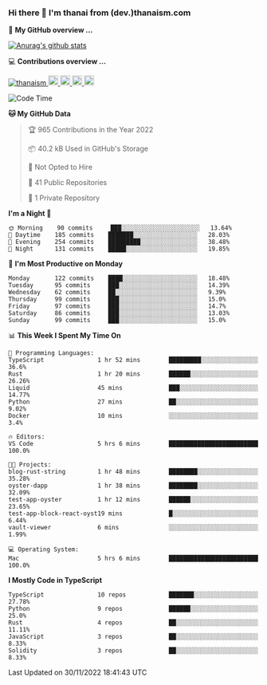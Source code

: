 ### Hi there 👋 I'm thanai from (dev.)thanaism.com

<!-- バッジ関連 -->
<!--
メイン：https://shields.io/category/social
GitHub view：https://github.com/antonkomarev/github-profile-views-counter
Qiita contributions：https://qiita.com/mikkame/items/f2c60d9caf8a8e38ec50
 -->

🍎 **My GitHub overview ...**

<!-- GitHubトロフィー -->
<!--
https://github.com/ryo-ma/github-profile-trophy
 -->

<!-- [![trophy](https://github-profile-trophy.vercel.app/?username=thanaism)](https://github.com/thanaism/thanaism) -->

<!-- GitHubステータス -->
<!--
https://github.com/anuraghazra/github-readme-stats
 -->

[![Anurag's github stats](https://github-readme-stats.vercel.app/api?username=thanaism&count_private=true&show_icons=true)](https://github.com/thanaism/thanaism)

<!-- [![ReadMe Card](https://github-readme-stats.vercel.app/api/pin/?username=thanaism&repo=thanaism)](https://github.com/thanaism/thanaism) -->

<!-- Skill icons -->
<!--
https://rahuldkjain.github.io/gh-profile-readme-generator/
 -->

💻 **Contributions overview ...**

<p align="left">

  <a href="https://github.com/thanaism/thanaism/">
    <img src="https://komarev.com/ghpvc/?username=thanaism" alt="thanaism" />
  </a>
  <a href="http://twitter.com/okinawa__noodle">
    <img height="20" src="https://img.shields.io/twitter/follow/okinawa__noodle?label=Twitter&logo=twitter&style=flat" />
  </a>
  <a href="https://github.com/thanaism">
    <img height="20" src="https://img.shields.io/github/followers/thanaism?label=follow&logo=github&style=flat" />
  </a>
  <!-- <a href="https://www.reddit.com/user/thanaism">
    <img height="20" src="https://img.shields.io/reddit/user-karma/combined/thanaism?label=Reddit&logo=reddit&style=flat" />
  </a>
  <a href="https://stackoverflow.com/users/5720201/thanaism">
    <img height="20" src="https://img.shields.io/stackexchange/stackoverflow/r/5720201?label=StackOverflow&logo=stack-overflow&style=flat" /> -->
  </a>
  <a href="http://qiita.com/thanai">
    <img height="20" src="https://qiita-badge.apiapi.app/s/thanai/posts.svg" />
  </a>
  <//qiita.com/thanai">
    <img height="20" src="https://qiita-badge.apiapi.app/s/thanai/contributions.svg" />
  </a>
</p>

<!--START_SECTION:waka-->
![Code Time](http://img.shields.io/badge/Code%20Time-1%2C087%20hrs%2054%20mins-blue)

**🐱 My GitHub Data** 

> 🏆 965 Contributions in the Year 2022
 > 
> 📦 40.2 kB Used in GitHub's Storage 
 > 
> 🚫 Not Opted to Hire
 > 
> 📜 41 Public Repositories 
 > 
> 🔑 1 Private Repository 
 > 
**I'm a Night 🦉** 

```text
🌞 Morning    90 commits     ███░░░░░░░░░░░░░░░░░░░░░░   13.64% 
🌆 Daytime    185 commits    ███████░░░░░░░░░░░░░░░░░░   28.03% 
🌃 Evening    254 commits    █████████░░░░░░░░░░░░░░░░   38.48% 
🌙 Night      131 commits    █████░░░░░░░░░░░░░░░░░░░░   19.85%

```
📅 **I'm Most Productive on Monday** 

```text
Monday       122 commits    ████░░░░░░░░░░░░░░░░░░░░░   18.48% 
Tuesday      95 commits     ███░░░░░░░░░░░░░░░░░░░░░░   14.39% 
Wednesday    62 commits     ██░░░░░░░░░░░░░░░░░░░░░░░   9.39% 
Thursday     99 commits     ███░░░░░░░░░░░░░░░░░░░░░░   15.0% 
Friday       97 commits     ███░░░░░░░░░░░░░░░░░░░░░░   14.7% 
Saturday     86 commits     ███░░░░░░░░░░░░░░░░░░░░░░   13.03% 
Sunday       99 commits     ███░░░░░░░░░░░░░░░░░░░░░░   15.0%

```


📊 **This Week I Spent My Time On** 

```text
💬 Programming Languages: 
TypeScript               1 hr 52 mins        █████████░░░░░░░░░░░░░░░░   36.6% 
Rust                     1 hr 20 mins        ██████░░░░░░░░░░░░░░░░░░░   26.26% 
Liquid                   45 mins             ███░░░░░░░░░░░░░░░░░░░░░░   14.77% 
Python                   27 mins             ██░░░░░░░░░░░░░░░░░░░░░░░   9.02% 
Docker                   10 mins             ░░░░░░░░░░░░░░░░░░░░░░░░░   3.4%

🔥 Editors: 
VS Code                  5 hrs 6 mins        █████████████████████████   100.0%

🐱‍💻 Projects: 
blog-rust-string         1 hr 48 mins        ████████░░░░░░░░░░░░░░░░░   35.28% 
oyster-dapp              1 hr 38 mins        ████████░░░░░░░░░░░░░░░░░   32.09% 
test-app-oyster          1 hr 12 mins        ██████░░░░░░░░░░░░░░░░░░░   23.65% 
test-app-block-react-oyst19 mins             █░░░░░░░░░░░░░░░░░░░░░░░░   6.44% 
vault-viewer             6 mins              ░░░░░░░░░░░░░░░░░░░░░░░░░   1.99%

💻 Operating System: 
Mac                      5 hrs 6 mins        █████████████████████████   100.0%

```

**I Mostly Code in TypeScript** 

```text
TypeScript               10 repos            ███████░░░░░░░░░░░░░░░░░░   27.78% 
Python                   9 repos             ██████░░░░░░░░░░░░░░░░░░░   25.0% 
Rust                     4 repos             ██░░░░░░░░░░░░░░░░░░░░░░░   11.11% 
JavaScript               3 repos             ██░░░░░░░░░░░░░░░░░░░░░░░   8.33% 
Solidity                 3 repos             ██░░░░░░░░░░░░░░░░░░░░░░░   8.33%

```



 Last Updated on 30/11/2022 18:41:43 UTC
<!--END_SECTION:waka-->
